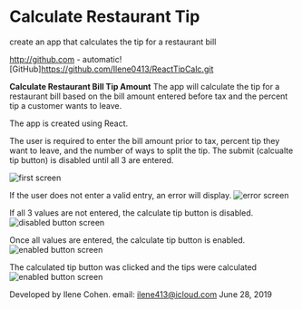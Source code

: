 # Calculate Restaurant Tip
create an app that calculates the tip for a restaurant bill

http://github.com - automatic!
[GitHub]https://github.com/Ilene0413/ReactTipCalc.git

**Calculate Restaurant Bill Tip Amount** The app will calculate the tip for a restaurant bill based on the bill amount entered before tax and the percent tip a customer wants to leave.

The app is created using React.

The user is required to enter the bill amount prior to tax, percent tip they want to leave, and the number of ways to split the tip.  The submit (calcualte tip button) is disabled until all 3 are entered. 

![first screen](https://github.com/Ilene0413/ReactTipCalc/images/homepage.png)

If the user does not enter a valid entry, an error will display.
![error screen](https://github.com/Ilene0413/ReactTipCalc/images/error.png)

If all 3 values are not entered, the calculate tip button is disabled.
![disabled button screen](https://github.com/Ilene0413/ReactTipCalc/images/disable.png)

Once all values are entered, the calculate tip button is enabled.
![enabled button screen](https://github.com/Ilene0413/ReactTipCalc/images/allentries.png)

The calculated tip button was clicked and the tips were calculated
![enabled button screen](https://github.com/Ilene0413/ReactTipCalc/images/calctip.png)


Developed by Ilene Cohen.
email: ilene413@icloud.com
June 28, 2019
